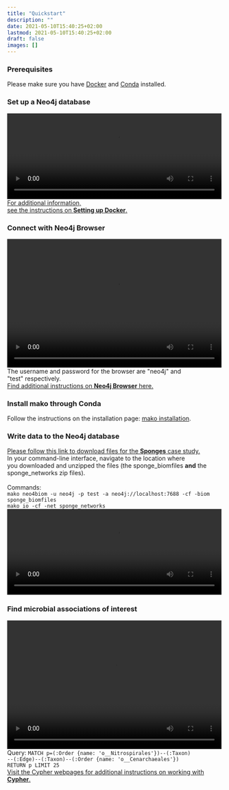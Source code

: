 ```yaml
---
title: "Quickstart"
description: ""
date: 2021-05-10T15:40:25+02:00
lastmod: 2021-05-10T15:40:25+02:00
draft: false
images: []
---
```


<h3>Prerequisites</h3>
Please make sure you have <a href="https://docs.docker.com/get-docker/">Docker</a> and <a href="https://docs.conda.io/projects/conda/en/latest/user-guide/install/">Conda</a> installed. 
<h3>Set up a Neo4j database</h3>
<video controls="" height="200" width="500">
<source src="/videos/docker.mp4" type="video/mp4"> </source>
</video>
<a href="/neo4j/docker/docker">For additional information, <br>see the instructions on <b>Setting up Docker</b>.</a>
<h3>Connect with Neo4j Browser</h3>
<video controls="" height="300" width="500">
<source src="/videos/browser.mp4" type="video/mp4"> </source>
</video><br>
The username and password for the browser are "neo4j" and <br>"test" respectively. <br><a href="/neo4j/browser/browser">Find additional instructions on <b>Neo4j Browser</b> here.</a>
<h3>Install mako through Conda</h3>
Follow the instructions on the installation page: <a href="/installation/instructions/conda/">mako installation</a>. 
<h3>Write data to the Neo4j database</h3>
<a href="/examples/sponges/intro">Please follow this link to download files for the <b>Sponges</b> case study.</a> <br>In your command-line interface, navigate to the location where <br>you downloaded and unzipped the files (the sponge_biomfiles <b>and</b> the sponge_networks zip files). <br><br>
Commands:<br>
<code>mako neo4biom -u neo4j -p test -a neo4j://localhost:7688 -cf -biom sponge_biomfiles</code><br>
<code>mako io -cf -net sponge_networks</code>

<video controls="" height="200" width="500">
<source src="/videos/mako.mp4" type="video/mp4"> </source>
</video><br>
<h3>Find microbial associations of interest</h3>
<video controls="" height="300" width="500">
<source src="/videos/query.mp4" type="video/mp4"> </source>
</video><br>
Query: <code>MATCH p=(:Order {name: 'o__Nitrospirales'})--(:Taxon)<br>--(:Edge)--(:Taxon)--(:Order {name: 'o__Cenarchaeales'}) <br>RETURN p LIMIT 25 </code><br>
<a href="/cypher/introduction/intro">Visit the Cypher webpages for additional instructions on working with <b>Cypher</b>.</a>
